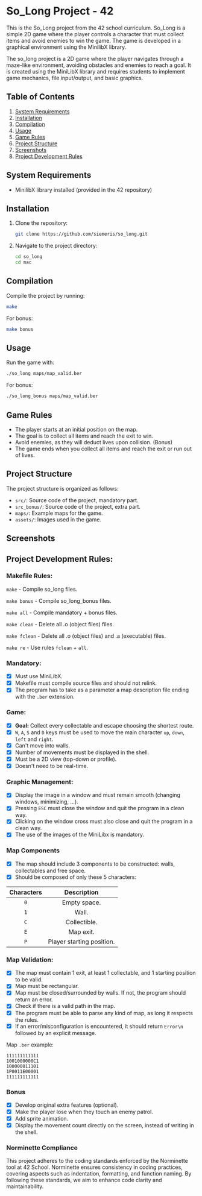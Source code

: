 # So_Long Project - 42

This is the So_Long project from the 42 school curriculum. So_Long is a simple 2D game where the player controls a character that must collect items and avoid enemies to win the game. The game is developed in a graphical environment using the MinilibX library.

The so_long project is a 2D game where the player navigates through a maze-like environment, avoiding obstacles and enemies to reach a goal.
It is created using the MiniLibX library and requires students to implement game mechanics, file input/output, and basic graphics.

## Table of Contents

1. [System Requirements](#system-requirements)
2. [Installation](#installation)
3. [Compilation](#compilation)
4. [Usage](#usage)
5. [Game Rules](#game-rules)
6. [Project Structure](#project-structure)
7. [Screenshots](#screenshots)
8. [Project Development Rules](#project-development-rules)


## System Requirements

- MinilibX library installed (provided in the 42 repository)

## Installation

1. Clone the repository:

    ```bash
    git clone https://github.com/siemeris/so_long.git
    ```

2. Navigate to the project directory:

    ```bash
    cd so_long
    cd mac
    ```

## Compilation

Compile the project by running:

```bash
make
```

For bonus:
```bash
make bonus
```

## Usage

Run the game with:

```bash
./so_long maps/map_valid.ber
```

For bonus:
```bash
./so_long_bonus maps/map_valid.ber
```

## Game Rules
- The player starts at an initial position on the map.
- The goal is to collect all items and reach the exit to win.
- Avoid enemies, as they will deduct lives upon collision. (Bonus)
- The game ends when you collect all items and reach the exit or run out of lives.

## Project Structure
The project structure is organized as follows:

- `src/`: Source code of the project, mandatory part.
- `src_bonus/`: Source code of the project, extra part.
- `maps/`: Example maps for the game.
- `assets/`: Images used in the game.

## Screenshots


## Project Development Rules:

### Makefile Rules:
`make` - Compile so_long files.

`make bonus` - Compile so_long_bonus files.

`make all`  - Compile mandatory + bonus files.

`make clean`  - Delete all .o (object files) files.

`make fclean`  - Delete all .o (object files) and .a (executable) files.

`make re` - Use rules `fclean` + `all`.

### Mandatory:
- [x] Must use MiniLibX.
- [x] Makefile must compile source files and should not relink.
- [x] The program has to take as a parameter a map description file ending with the `.ber` extension.

### Game:
- [x] **Goal:** Collect every collectable and escape choosing the shortest route.
- [x] `W`, `A`, `S` and `D` keys must be used to move the main character `up`, `down`, `left` and `right`.
- [x] Can't move into walls.
- [x] Number of movements must be displayed in the shell.
- [x] Must be a 2D view (top-down or profile).
- [x] Doesn't need to be real-time.

### Graphic Management:
- [x] Display the image in a window and must remain smooth (changing windows, minimizing, ...).
- [x] Pressing `ESC` must close the window and quit the program in a clean way.
- [x] Clicking on the window cross must also close and quit the program in a clean way.
- [x] The use of the images of the MiniLibx is mandatory.

### Map Components
- [x] The map should include 3 components to be constructed: walls, collectables and free space.
- [x] Should be composed of only these 5 characters:

| Characters | Description |
| :--: | :--: |
| `0` | Empty space.              |
| `1` | Wall.                     |
| `C` | Collectible.              |
| `E` | Map exit.                 |
| `P` | Player starting position. |

### Map Validation:
- [x] The map must contain 1 exit, at least 1 collectable, and 1 starting position to be valid.
- [x] Map must be rectangular.
- [x] Map must be closed/surrounded by walls. If not, the program should return an error.
- [x] Check if there is a valid path in the map.
- [x] The program must be able to parse any kind of map, as long it respects the rules.
- [x] If an error/misconfiguration is encountered, it should return `Error\n` followed by an explicit message.

Map `.ber` example:
```
111111111111
1001000000C1
100000011101
1P0011E00001
111111111111
```

### Bonus
- [x] Develop original extra features (optional).
- [x] Make the player lose when they touch an enemy patrol.
- [x] Add sprite animation.
- [x] Display the movement count directly on the screen, instead of writing in the shell.

### Norminette Compliance
This project adheres to the coding standards enforced by the Norminette tool at 42 School. Norminette ensures consistency in coding practices, covering aspects such as indentation, formatting, and function naming. By following these standards, we aim to enhance code clarity and maintainability.